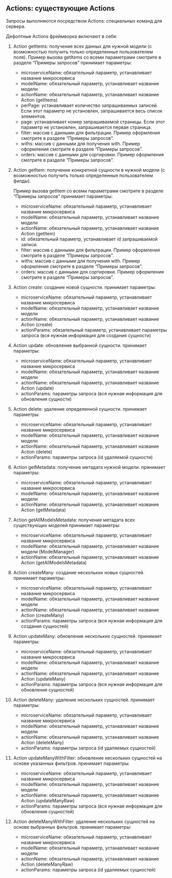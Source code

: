## Actions: существующие Actions

Запросы выполняются посредством Actions: специальных команд для сервера.

Дефолтные Actions фреймворка включают в себя:

1. Action getItems: получение всех данных для нужной модели (с возможностью получить только определенные пользователем поля).
    Пример вызова getItems со всеми параметрами смотрите в разделе “Примеры запросов”
    принимает параметры:
    - microserviceName: обязательный параметр, устанавливает название микросервиса
    - modelName: обязательный параметр, устанавливает название модели
    - actionName: обязательный параметр, устанавливает название Action (getItems)
    - perPage: устанавливает количество запрашиваемых записей. Если этот параметр не установлен, запрашивается весь список элементов.
    - page: устанавливает номер запрашиваемой страницы. Если этот параметр не установлен, запрашивается первая страница.
    - filter: массив с данными для фильтрации. Пример оформления смотрите в разделе “Примеры запросов”.
    - withs: массив с данными для получения with. Пример оформления смотрите в разделе “Примеры запросов”.
    - orders: массив с данными для сортировки. Пример оформления смотрите в разделе “Примеры запросов”.
    
2. Action getItem: получение конкретной сущности в нужной модели (с возможностью получить только определенные пользователем филды).

    Пример вызова getItem со всеми параметрами смотрите в разделе “Примеры запросов”
    принимает параметры:
    - microserviceName: обязательный параметр, устанавливает название микросервиса
    - modelName: обязательный параметр, устанавливает название модели
    - actionName: обязательный параметр, устанавливает название Action (getItem)
    - id: обязательный параметр, устанавливает id запрашиваемой записи.
    - filter: массив с данными для фильтрации. Пример оформления смотрите в разделе “Примеры запросов”.
    - withs: массив с данными для получения with. Пример оформления смотрите в разделе “Примеры запросов”.
    - orders: массив с данными для сортировки. Пример оформления смотрите в разделе “Примеры запросов”.
3. Action create: создание новой сущности.
    принимает параметры:
    - microserviceName: обязательный параметр, устанавливает название микросервиса
    - modelName: обязательный параметр, устанавливает название модели
    - actionName: обязательный параметр, устанавливает название Action (create)
    - actionParams: обязательный параметр, устанавливает параметры запроса (вся нужная информация для создания сущности)
4. Action update: обновление выбранной сущности.
    принимает параметры:
    - microserviceName: обязательный параметр, устанавливает название микросервиса
    - modelName: обязательный параметр, устанавливает название модели
    - actionName: обязательный параметр, устанавливает название Action (update)
    - actionParams: параметры запроса (вся нужная информация для обновления сущности)
5. Action delete: удаление определенной сущности.
    принимает параметры:
    - microserviceName: обязательный параметр, устанавливает название микросервиса
    - modelName: обязательный параметр, устанавливает название модели
    - actionName: обязательный параметр, устанавливает название Action (delete)
    - actionParams: параметры запроса (id удаляемой сущности)
6. Action getMetadata: получение метадата нужной модели.
    принимает параметры:
    - microserviceName: обязательный параметр, устанавливает название микросервиса
    - modelName: обязательный параметр, устанавливает название модели
    - actionName: обязательный параметр, устанавливает название Action (getMetadata)
7. Action getAllModelsMetadata: получение метадата всех существующих моделей
    принимает параметры:
    - microserviceName: обязательный параметр, устанавливает название микросервиса
    - modelName: обязательный параметр, устанавливает название модели (ModelManager)
    - actionName: обязательный параметр, устанавливает название Action (getAllModelsMetadata)
8. Action createMany: создание нескольких новых сущностей.
    принимает параметры:
    - microserviceName: обязательный параметр, устанавливает название микросервиса
    - modelName: обязательный параметр, устанавливает название модели
    - actionName: обязательный параметр, устанавливает название Action (createMany)
    - actionParams: параметры запроса (вся нужная информация для создания сущностей)
9. Action updateMany: обновление нескольких сущностей.
    принимает параметры:
    - microserviceName: обязательный параметр, устанавливает название микросервиса
    - modelName: обязательный параметр, устанавливает название модели
    - actionName: обязательный параметр, устанавливает название Action (updateMany)
    - actionParams: параметры запроса (вся нужная информация для обновления сущностей)
10. Action deleteMany: удаление нескольких сущностей.
    принимает параметры:
    - microserviceName: обязательный параметр, устанавливает название микросервиса
    - modelName: обязательный параметр, устанавливает название модели
    - actionName: обязательный параметр, устанавливает название Action (deleteMany)
    - actionParams: параметры запроса (id удаляемых сущностей)
11. Action updateManyWithFilter: обновление нескольких сущностей на основе указанных фильтров.
    принимает параметры:
    - microserviceName: обязательный параметр, устанавливает название микросервиса
    - modelName: обязательный параметр, устанавливает название модели
    - actionName: обязательный параметр, устанавливает название Action (updateManyRaw)
    - actionParams: параметры запроса (вся нужная информация для обновления сущностей)
12. Action deleteManyWithFilter: удаление нескольких сущностей на основе выбранных фильтров.
    принимает параметры:
    - microserviceName: обязательный параметр, устанавливает название микросервиса
    - modelName: обязательный параметр, устанавливает название модели
    - actionName: обязательный параметр, устанавливает название Action (deleteManyRaw)
    - actionParams: параметры запроса (id удаляемых сущностей)
